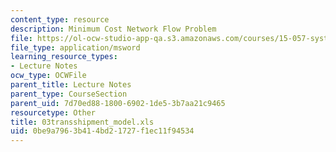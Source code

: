 ```yaml
---
content_type: resource
description: Minimum Cost Network Flow Problem
file: https://ol-ocw-studio-app-qa.s3.amazonaws.com/courses/15-057-systems-optimization-spring-2003/0be9a7963b414bd21727f1ec11f94534_03transshipment_model.xls
file_type: application/msword
learning_resource_types:
- Lecture Notes
ocw_type: OCWFile
parent_title: Lecture Notes
parent_type: CourseSection
parent_uid: 7d70ed88-1800-6902-1de5-3b7aa21c9465
resourcetype: Other
title: 03transshipment_model.xls
uid: 0be9a796-3b41-4bd2-1727-f1ec11f94534
---
```

